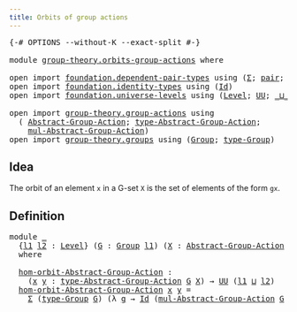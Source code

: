 ```yaml
---
title: Orbits of group actions
---
```


<pre class="Agda"><a id="49" class="Symbol">{-#</a> <a id="53" class="Keyword">OPTIONS</a> <a id="61" class="Pragma">--without-K</a> <a id="73" class="Pragma">--exact-split</a> <a id="87" class="Symbol">#-}</a>

<a id="92" class="Keyword">module</a> <a id="99" href="group-theory.orbits-group-actions.html" class="Module">group-theory.orbits-group-actions</a> <a id="133" class="Keyword">where</a>

<a id="140" class="Keyword">open</a> <a id="145" class="Keyword">import</a> <a id="152" href="foundation.dependent-pair-types.html" class="Module">foundation.dependent-pair-types</a> <a id="184" class="Keyword">using</a> <a id="190" class="Symbol">(</a><a id="191" href="foundation-core.dependent-pair-types.html#515" class="Record">Σ</a><a id="192" class="Symbol">;</a> <a id="194" href="foundation-core.dependent-pair-types.html#588" class="InductiveConstructor">pair</a><a id="198" class="Symbol">;</a> <a id="200" href="foundation-core.dependent-pair-types.html#605" class="Field">pr1</a><a id="203" class="Symbol">;</a> <a id="205" href="foundation-core.dependent-pair-types.html#617" class="Field">pr2</a><a id="208" class="Symbol">)</a>
<a id="210" class="Keyword">open</a> <a id="215" class="Keyword">import</a> <a id="222" href="foundation.identity-types.html" class="Module">foundation.identity-types</a> <a id="248" class="Keyword">using</a> <a id="254" class="Symbol">(</a><a id="255" href="foundation-core.identity-types.html#1767" class="Datatype">Id</a><a id="257" class="Symbol">)</a>
<a id="259" class="Keyword">open</a> <a id="264" class="Keyword">import</a> <a id="271" href="foundation.universe-levels.html" class="Module">foundation.universe-levels</a> <a id="298" class="Keyword">using</a> <a id="304" class="Symbol">(</a><a id="305" href="Agda.Primitive.html#597" class="Postulate">Level</a><a id="310" class="Symbol">;</a> <a id="312" href="foundation-core.universe-levels.html#235" class="Primitive">UU</a><a id="314" class="Symbol">;</a> <a id="316" href="Agda.Primitive.html#810" class="Primitive Operator">_⊔_</a><a id="319" class="Symbol">)</a>

<a id="322" class="Keyword">open</a> <a id="327" class="Keyword">import</a> <a id="334" href="group-theory.group-actions.html" class="Module">group-theory.group-actions</a> <a id="361" class="Keyword">using</a>
  <a id="369" class="Symbol">(</a> <a id="371" href="group-theory.group-actions.html#1205" class="Function">Abstract-Group-Action</a><a id="392" class="Symbol">;</a> <a id="394" href="group-theory.group-actions.html#1514" class="Function">type-Abstract-Group-Action</a><a id="420" class="Symbol">;</a>
    <a id="426" href="group-theory.group-actions.html#1993" class="Function">mul-Abstract-Group-Action</a><a id="451" class="Symbol">)</a>
<a id="453" class="Keyword">open</a> <a id="458" class="Keyword">import</a> <a id="465" href="group-theory.groups.html" class="Module">group-theory.groups</a> <a id="485" class="Keyword">using</a> <a id="491" class="Symbol">(</a><a id="492" href="group-theory.groups.html#2481" class="Function">Group</a><a id="497" class="Symbol">;</a> <a id="499" href="group-theory.groups.html#2724" class="Function">type-Group</a><a id="509" class="Symbol">)</a>
</pre>
## Idea

The orbit of an element `x` in a G-set `X` is the set of elements of the form `gx`.

## Definition

<pre class="Agda"><a id="633" class="Keyword">module</a> <a id="640" href="group-theory.orbits-group-actions.html#640" class="Module">_</a>
  <a id="644" class="Symbol">{</a><a id="645" href="group-theory.orbits-group-actions.html#645" class="Bound">l1</a> <a id="648" href="group-theory.orbits-group-actions.html#648" class="Bound">l2</a> <a id="651" class="Symbol">:</a> <a id="653" href="Agda.Primitive.html#597" class="Postulate">Level</a><a id="658" class="Symbol">}</a> <a id="660" class="Symbol">(</a><a id="661" href="group-theory.orbits-group-actions.html#661" class="Bound">G</a> <a id="663" class="Symbol">:</a> <a id="665" href="group-theory.groups.html#2481" class="Function">Group</a> <a id="671" href="group-theory.orbits-group-actions.html#645" class="Bound">l1</a><a id="673" class="Symbol">)</a> <a id="675" class="Symbol">(</a><a id="676" href="group-theory.orbits-group-actions.html#676" class="Bound">X</a> <a id="678" class="Symbol">:</a> <a id="680" href="group-theory.group-actions.html#1205" class="Function">Abstract-Group-Action</a> <a id="702" href="group-theory.orbits-group-actions.html#661" class="Bound">G</a> <a id="704" href="group-theory.orbits-group-actions.html#648" class="Bound">l2</a><a id="706" class="Symbol">)</a>
  <a id="710" class="Keyword">where</a>

  <a id="719" href="group-theory.orbits-group-actions.html#719" class="Function">hom-orbit-Abstract-Group-Action</a> <a id="751" class="Symbol">:</a>
    <a id="757" class="Symbol">(</a><a id="758" href="group-theory.orbits-group-actions.html#758" class="Bound">x</a> <a id="760" href="group-theory.orbits-group-actions.html#760" class="Bound">y</a> <a id="762" class="Symbol">:</a> <a id="764" href="group-theory.group-actions.html#1514" class="Function">type-Abstract-Group-Action</a> <a id="791" href="group-theory.orbits-group-actions.html#661" class="Bound">G</a> <a id="793" href="group-theory.orbits-group-actions.html#676" class="Bound">X</a><a id="794" class="Symbol">)</a> <a id="796" class="Symbol">→</a> <a id="798" href="foundation-core.universe-levels.html#235" class="Primitive">UU</a> <a id="801" class="Symbol">(</a><a id="802" href="group-theory.orbits-group-actions.html#645" class="Bound">l1</a> <a id="805" href="Agda.Primitive.html#810" class="Primitive Operator">⊔</a> <a id="807" href="group-theory.orbits-group-actions.html#648" class="Bound">l2</a><a id="809" class="Symbol">)</a>
  <a id="813" href="group-theory.orbits-group-actions.html#719" class="Function">hom-orbit-Abstract-Group-Action</a> <a id="845" href="group-theory.orbits-group-actions.html#845" class="Bound">x</a> <a id="847" href="group-theory.orbits-group-actions.html#847" class="Bound">y</a> <a id="849" class="Symbol">=</a>
    <a id="855" href="foundation-core.dependent-pair-types.html#515" class="Record">Σ</a> <a id="857" class="Symbol">(</a><a id="858" href="group-theory.groups.html#2724" class="Function">type-Group</a> <a id="869" href="group-theory.orbits-group-actions.html#661" class="Bound">G</a><a id="870" class="Symbol">)</a> <a id="872" class="Symbol">(λ</a> <a id="875" href="group-theory.orbits-group-actions.html#875" class="Bound">g</a> <a id="877" class="Symbol">→</a> <a id="879" href="foundation-core.identity-types.html#1767" class="Datatype">Id</a> <a id="882" class="Symbol">(</a><a id="883" href="group-theory.group-actions.html#1993" class="Function">mul-Abstract-Group-Action</a> <a id="909" href="group-theory.orbits-group-actions.html#661" class="Bound">G</a> <a id="911" href="group-theory.orbits-group-actions.html#676" class="Bound">X</a> <a id="913" href="group-theory.orbits-group-actions.html#875" class="Bound">g</a> <a id="915" href="group-theory.orbits-group-actions.html#845" class="Bound">x</a><a id="916" class="Symbol">)</a> <a id="918" href="group-theory.orbits-group-actions.html#847" class="Bound">y</a><a id="919" class="Symbol">)</a>
</pre>
